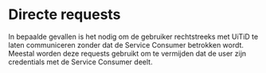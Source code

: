 ---
---

# Directe requests

In bepaalde gevallen is het nodig om de gebruiker rechtstreeks met UiTiD te laten communiceren zonder dat de Service Consumer betrokken wordt. Meestal worden deze requests gebruikt om te vermijden dat de user zijn credentials met de Service Consumer deelt.
